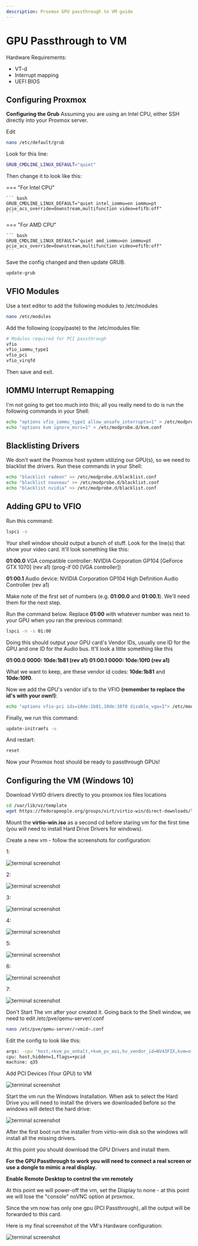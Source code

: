 ```yaml
---
description: Proxmox GPU passthrough to VM guide
---
```


# GPU Passthrough to VM

Hardware Requirements:

- VT-d
- Interrupt mapping
- UEFI BIOS

## Configuring Proxmox

**Configuring the Grub**
Assuming you are using an Intel CPU, either SSH directly into your Proxmox server.

Edit

```bash
nano /etc/default/grub
```

Look for this line:

```bash
GRUB_CMDLINE_LINUX_DEFAULT="quiet"
```

Then change it to look like this:

=== "For Intel CPU"

    ``` bash
    GRUB_CMDLINE_LINUX_DEFAULT="quiet intel_iommu=on iommu=pt pcie_acs_override=downstream,multifunction video=efifb:off"
    ```

=== "For AMD CPU"

    ``` bash
    GRUB_CMDLINE_LINUX_DEFAULT="quiet amd_iommu=on iommu=pt pcie_acs_override=downstream,multifunction video=efifb:off"
    ```

Save the config changed and then update GRUB.

```bash
update-grub
```

## VFIO Modules

Use a text editor to add the following modules to /etc/modules

```bash
nano /etc/modules
```

Add the following (copy/paste) to the /etc/modules file:

```bash
# Modules required for PCI passthrough
vfio
vfio_iommu_type1
vfio_pci
vfio_virqfd
```

Then save and exit.

## IOMMU Interrupt Remapping

I'm not going to get too much into this; all you really need to do is run the following commands in your Shell:

```bash
echo "options vfio_iommu_type1 allow_unsafe_interrupts=1" > /etc/modprobe.d/iommu_unsafe_interrupts.conf
echo "options kvm ignore_msrs=1" > /etc/modprobe.d/kvm.conf
```

## Blacklisting Drivers

We don't want the Proxmox host system utilizing our GPU(s), so we need to blacklist the drivers. Run these commands in your Shell:

```bash
echo "blacklist radeon" >> /etc/modprobe.d/blacklist.conf
echo "blacklist nouveau" >> /etc/modprobe.d/blacklist.conf
echo "blacklist nvidia" >> /etc/modprobe.d/blacklist.conf
```

## Adding GPU to VFIO

Run this command:

```bash
lspci -v
```

Your shell window should output a bunch of stuff. Look for the line(s) that show your video card. It'll look something like this:

**01:00.0** VGA compatible controller: NVIDIA Corporation GP104 [GeForce GTX 1070] (rev a1) (prog-if 00 [VGA controller])

**01:00.1** Audio device: NVIDIA Corporation GP104 High Definition Audio Controller (rev a1)

Make note of the first set of numbers (e.g. **01:00.0** and **01:00.1**). We'll need them for the next step.

Run the command below. Replace **01:00** with whatever number was next to your GPU when you ran the previous command:

```bash
lspci -n -s 01:00
```

Doing this should output your GPU card's Vendor IDs, usually one ID for the GPU and one ID for the Audio bus. It'll look a little something like this

**01:00.0 0000: 10de:1b81 (rev a1)**
**01:00.1 0000: 10de:10f0 (rev a1)**

What we want to keep, are these vendor id codes: **10de:1b81** and **10de:10f0**.

Now we add the GPU's vendor id's to the VFIO **(remember to replace the id's with your own!)**:

```bash
echo "options vfio-pci ids=10de:1b81,10de:10f0 disable_vga=1"> /etc/modprobe.d/vfio.conf
```

Finally, we run this command:

```bash
update-initramfs -u
```

And restart:

```bash
reset
```

Now your Proxmox host should be ready to passthrough GPUs!

## Configuring the VM (Windows 10)

Download VirtIO drivers directly to you proxmox ios files locations

```bash
cd /var/lib/vz/template
wget https://fedorapeople.org/groups/virt/virtio-win/direct-downloads/latest-virtio/virtio-win.iso
```

Mount the **virtio-win.iso** as a second cd before staring vm for the first time (you will need to install Hard Drive Drivers for windows).

Create a new vm - follow the screenshots for configuration:

1:

<div style="width:100%; margin:0 auto">
   <img src="/assets/images/guides/proxmox/vm_create_os.png" alt="terminal screenshot">
</div>

2:

<div style="width:100%; margin:0 auto">
   <img src="/assets/images/guides/proxmox/vm_create_system.png" alt="terminal screenshot">
</div>

3:

<div style="width:100%; margin:0 auto">
   <img src="/assets/images/guides/proxmox/vm_create_hardDisk.png" alt="terminal screenshot">
</div>

4:

<div style="width:100%; margin:0 auto">
   <img src="/assets/images/guides/proxmox/vm_create_cpu.png" alt="terminal screenshot">
</div>

5:

<div style="width:100%; margin:0 auto">
   <img src="/assets/images/guides/proxmox/vm_create_memory.png" alt="terminal screenshot">
</div>

6:

<div style="width:100%; margin:0 auto">
   <img src="/assets/images/guides/proxmox/vm_create_network.png" alt="terminal screenshot">
</div>

7:

<div style="width:100%; margin:0 auto">
   <img src="/assets/images/guides/proxmox/vm_create_network.png" alt="terminal screenshot">
</div>

Don't Start The vm after your created it.
Going back to the Shell window, we need to edit /etc/pve/qemu-server/<vmid>.conf

```bash
nano /etc/pve/qemu-server/<vmid>.conf
```

Edit the config to look like this:

```bash
args: -cpu 'host,+kvm_pv_unhalt,+kvm_pv_eoi,hv_vendor_id=NV43FIX,kvm=off'
cpu: host,hidden=1,flags=+pcid
machine: q35
```

Add PCI Devices (Your GPU) to VM

<div style="width:100%; margin:0 auto">
   <img src="/assets/images/guides/proxmox/add_pci_gpu.png" alt="terminal screenshot">
</div>

Start the vm run the Windows Installation.
When ask to select the Hard Drive you will need to install the drivers we downloaded before so the windows will detect the hard drive:

<div style="width:100%; margin:0 auto">
   <img src="/assets/images/guides/proxmox/disk_drivers.png"
    alt="terminal screenshot">
</div>

After the first boot run the installer from virtio-win disk so the windows will install all the missing drivers.

At this point you should download the GPU Drivers and install them.

**For the GPU Passthrough to work you will need to connect a real screen or use a dongle to mimic a real display.**

**Enable Remote Desktop to control the vm remotely**

At this point we will power-off the vm, set the Display to none - at this point we will lose the "console" noVNC option at proxmox.

Since the vm now has only one gpu (PCI Passthrough), all the output will be forwarded to this card.

Here is my final screenshot of the VM's Hardware configuration:

<div style="width:100%; margin:0 auto">
   <img src="/assets/images/guides/proxmox/vm_final.png"
    alt="terminal screenshot">
</div>
